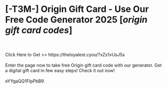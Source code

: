 # [-T3M-] Origin Gift Card - Use Our Free Code Generator 2025 [*origin gift card codes*]
<br>
<br>Click Here to Get >> https://theloyalest.cyou/?xZs1vUsJ5s
<br>
<br>Enter the page now to take free Origin gift card code with our generator. Get a digital gift card in few easy steps! Check it out now!
<br>
<br>eYYgaQQ1FIpPbB9

